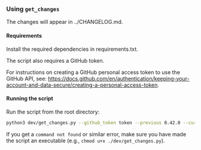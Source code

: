 ### Using `get_changes`

The changes will appear in ../CHANGELOG.md.

#### Requirements

Install the required dependencies in requirements.txt.

The script also requires a GitHub token.

For instructions on creating a GitHub personal access token to use the GitHub API,
see: https://docs.github.com/en/authentication/keeping-your-account-and-data-secure/creating-a-personal-access-token.

#### Running the script

Run the script from the root directory: 

```sh
python3 dev/get_changes.py --github_token token --previous 0.42.0 --current 0.43.0 --path /local/path/to/CHANGELOG.md
```

If you get a `command not found` or similar error, make sure you have made the 
script an executable (e.g., `chmod u+x ./dev/get_changes.py`).
